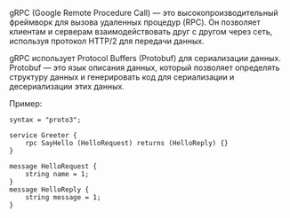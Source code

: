 

gRPC (Google Remote Procedure Call) — это высокопроизводительный фреймворк для вызова удаленных процедур (RPC). Он позволяет клиентам и серверам взаимодействовать друг с другом через сеть, используя протокол HTTP/2 для передачи данных.

gRPC использует Protocol Buffers (Protobuf) для сериализации данных. Protobuf — это язык описания данных, который позволяет определять структуру данных и генерировать код для сериализации и десериализации этих данных.

Пример:
```
syntax = "proto3"; 

service Greeter { 
	rpc SayHello (HelloRequest) returns (HelloReply) {} 
} 

message HelloRequest { 
	string name = 1; 
} 
message HelloReply { 
	string message = 1; 
}
```
